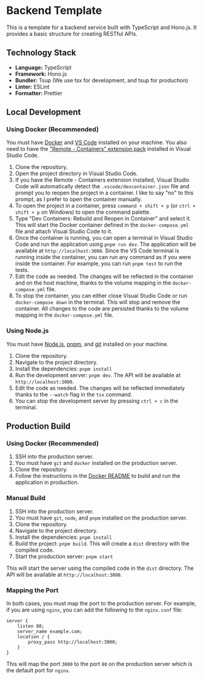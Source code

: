 # Backend Template

This is a template for a backend service built with TypeScript and Hono.js. It provides a basic structure for creating RESTful APIs.

## Technology Stack

- **Language:** TypeScript
- **Framework:** Hono.js
- **Bundler:** Tsup (We use tsx for development, and tsup for production)
- **Linter:** ESLint
- **Formatter:** Prettier

## Local Development

### Using Docker (Recommended)

You must have [Docker](https://docs.docker.com/get-docker/) and [VS Code](https://code.visualstudio.com/) installed on your machine. You also need to have the ["Remote - Containers" extension pack](https://marketplace.visualstudio.com/items?itemName=ms-vscode-remote.vscode-remote-extensionpack) installed in Visual Studio Code.

1. Clone the repository.
2. Open the project directory in Visual Studio Code.
3. If you have the Remote - Containers extension installed, Visual Studio Code will automatically detect the `.vscode/devcontainer.json` file and prompt you to reopen the project in a container. I like to say "no" to this prompt, as I prefer to open the container manually.
4. To open the project in a container, press `command + shift + p` (or `ctrl + shift + p` on Windows) to open the command palette.
5. Type "Dev Containers: Rebuild and Reopen in Container" and select it. This will start the Docker container defined in the `docker-compose.yml` file and attach Visual Studio Code to it.
6. Once the container is running, you can open a terminal in Visual Studio Code and run the application using `pnpm run dev`. The application will be available at `http://localhost:3000`. Since the VS Code terminal is running inside the container, you can run any command as if you were inside the container. For example, you can run `pnpm test` to run the tests.
7. Edit the code as needed. The changes will be reflected in the container and on the host machine, thanks to the volume mapping in the `docker-compose.yml` file.
8. To stop the container, you can either close Visual Studio Code or run `docker-compose down` in the terminal. This will stop and remove the container. All changes to the code are persisted thanks to the volume mapping in the `docker-compose.yml` file.

### Using Node.js

You must have [Node.js](https://nodejs.org/en/), [pnpm](https://pnpm.io/), and [git](https://git-scm.com/) installed on your machine.

1. Clone the repository.
2. Navigate to the project directory.
3. Install the dependencies: `pnpm install`
4. Run the development server: `pnpm dev`. The API will be available at `http://localhost:3000`.
5. Edit the code as needed. The changes will be reflected immediately thanks to the `--watch` flag in the `tsx` command.
6. You can stop the development server by pressing `ctrl + c` in the terminal.

## Production Build

### Using Docker (Recommended)

1. SSH into the production server.
2. You must have `git` and `docker` installed on the production server.
3. Clone the repository.
4. Follow the instructions in the [Docker README](docker/README.md) to build and run the application in production.

### Manual Build

1. SSH into the production server.
2. You must have `git`, `node`, and `pnpm` installed on the production server.
3. Clone the repository.
4. Navigate to the project directory.
5. Install the dependencies: `pnpm install`
6. Build the project: `pnpm build`. This will create a `dist` directory with the compiled code.
7. Start the production server: `pnpm start`

This will start the server using the compiled code in the `dist` directory. The API will be available at `http://localhost:3000`.

### Mapping the Port

In both cases, you must map the port to the production server. For example, if you are using `nginx`, you can add the following to the `nginx.conf` file:

```plaintext
server {
    listen 80;
    server_name example.com;
    location / {
        proxy_pass http://localhost:3000;
    }
}
```

This will map the port `3000` to the port `80` on the production server which is the default port for `nginx`.